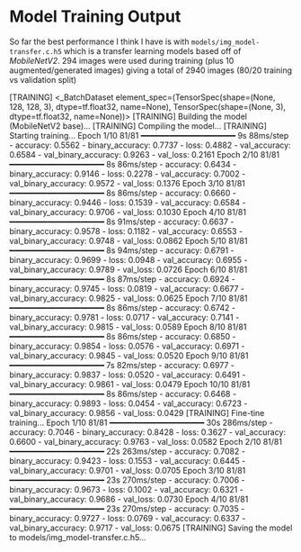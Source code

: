 # Model Training Output
So far the best performance I think I have is with `models/img_model-transfer.c.h5` which is a transfer learning models based off
of *MobileNetV2*. 294 images were used during training (plus 10 augmented/generated images) giving a total of 2940 images (80/20 
training vs validation split)

[TRAINING] <_BatchDataset element_spec=(TensorSpec(shape=(None, 128, 128, 3), dtype=tf.float32, name=None), TensorSpec(shape=(None, 3), dtype=tf.float32, name=None))>
[TRAINING] Building the model (MobileNetV2 base)...
[TRAINING] Compiling the model...
[TRAINING] Starting training...
Epoch 1/10
81/81 ━━━━━━━━━━━━━━━━━━━━ 9s 88ms/step - accuracy: 0.5562 - binary_accuracy: 0.7737 - loss: 0.4882 - val_accuracy: 0.6584 - val_binary_accuracy: 0.9263 - val_loss: 0.2161
Epoch 2/10
81/81 ━━━━━━━━━━━━━━━━━━━━ 8s 86ms/step - accuracy: 0.6434 - binary_accuracy: 0.9146 - loss: 0.2278 - val_accuracy: 0.7002 - val_binary_accuracy: 0.9572 - val_loss: 0.1376
Epoch 3/10
81/81 ━━━━━━━━━━━━━━━━━━━━ 8s 86ms/step - accuracy: 0.6660 - binary_accuracy: 0.9446 - loss: 0.1539 - val_accuracy: 0.6584 - val_binary_accuracy: 0.9706 - val_loss: 0.1030
Epoch 4/10
81/81 ━━━━━━━━━━━━━━━━━━━━ 8s 91ms/step - accuracy: 0.6637 - binary_accuracy: 0.9578 - loss: 0.1182 - val_accuracy: 0.6553 - val_binary_accuracy: 0.9748 - val_loss: 0.0862
Epoch 5/10
81/81 ━━━━━━━━━━━━━━━━━━━━ 8s 94ms/step - accuracy: 0.6791 - binary_accuracy: 0.9699 - loss: 0.0948 - val_accuracy: 0.6955 - val_binary_accuracy: 0.9789 - val_loss: 0.0726
Epoch 6/10
81/81 ━━━━━━━━━━━━━━━━━━━━ 8s 87ms/step - accuracy: 0.6924 - binary_accuracy: 0.9745 - loss: 0.0819 - val_accuracy: 0.6677 - val_binary_accuracy: 0.9825 - val_loss: 0.0625
Epoch 7/10
81/81 ━━━━━━━━━━━━━━━━━━━━ 8s 86ms/step - accuracy: 0.6742 - binary_accuracy: 0.9781 - loss: 0.0717 - val_accuracy: 0.7141 - val_binary_accuracy: 0.9815 - val_loss: 0.0589
Epoch 8/10
81/81 ━━━━━━━━━━━━━━━━━━━━ 8s 86ms/step - accuracy: 0.6850 - binary_accuracy: 0.9854 - loss: 0.0576 - val_accuracy: 0.6971 - val_binary_accuracy: 0.9845 - val_loss: 0.0520
Epoch 9/10
81/81 ━━━━━━━━━━━━━━━━━━━━ 7s 82ms/step - accuracy: 0.6977 - binary_accuracy: 0.9837 - loss: 0.0520 - val_accuracy: 0.6491 - val_binary_accuracy: 0.9861 - val_loss: 0.0479
Epoch 10/10
81/81 ━━━━━━━━━━━━━━━━━━━━ 8s 86ms/step - accuracy: 0.6468 - binary_accuracy: 0.9893 - loss: 0.0454 - val_accuracy: 0.6723 - val_binary_accuracy: 0.9856 - val_loss: 0.0429
[TRAINING] Fine-tine training...
Epoch 1/10
81/81 ━━━━━━━━━━━━━━━━━━━━ 30s 286ms/step - accuracy: 0.7046 - binary_accuracy: 0.8428 - loss: 0.3627 - val_accuracy: 0.6600 - val_binary_accuracy: 0.9763 - val_loss: 0.0582
Epoch 2/10
81/81 ━━━━━━━━━━━━━━━━━━━━ 22s 263ms/step - accuracy: 0.7082 - binary_accuracy: 0.9423 - loss: 0.1553 - val_accuracy: 0.6445 - val_binary_accuracy: 0.9701 - val_loss: 0.0705
Epoch 3/10
81/81 ━━━━━━━━━━━━━━━━━━━━ 23s 270ms/step - accuracy: 0.7006 - binary_accuracy: 0.9673 - loss: 0.1002 - val_accuracy: 0.6321 - val_binary_accuracy: 0.9686 - val_loss: 0.0730
Epoch 4/10
81/81 ━━━━━━━━━━━━━━━━━━━━ 23s 270ms/step - accuracy: 0.7035 - binary_accuracy: 0.9727 - loss: 0.0769 - val_accuracy: 0.6337 - val_binary_accuracy: 0.9717 - val_loss: 0.0675
[TRAINING] Saving the model to models/img_model-transfer.c.h5...